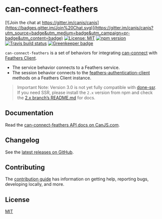 # can-connect-feathers

[![Join the chat at https://gitter.im/canjs/canjs](https://badges.gitter.im/Join%20Chat.svg)](https://gitter.im/canjs/canjs?utm_source=badge&utm_medium=badge&utm_campaign=pr-badge&utm_content=badge)
[![License: MIT](https://img.shields.io/badge/license-MIT-blue.svg)](https://github.com/canjs/can-connect-feathers/blob/master/LICENSE.md)
[![npm version](https://badge.fury.io/js/can-connect-feathers.svg)](https://www.npmjs.com/package/can-connect-feathers)
[![Travis build status](https://travis-ci.org/canjs/can-connect-feathers.svg?branch=master)](https://travis-ci.org/canjs/can-connect-feathers)
[![Greenkeeper badge](https://badges.greenkeeper.io/canjs/can-connect-feathers.svg)](https://greenkeeper.io/)

`can-connect-feathers` is a set of behaviors for integrating [can-connect](https://canjs.com/doc/can-connect.html) with [Feathers Client](https://docs.feathersjs.com/api/client.html#feathers-client).

 - The service behavior connects to a Feathers service.
 - The session behavior connects to the [feathers-authentication-client](https://docs.feathersjs.com/api/authentication/client.html) methods on a Feathers Client instance.

 > Important Note:  Version 3.0 is not yet fully compatible with [done-ssr](https://github.com/donejs/done-ssr).  If you need SSR, please install the `2.x` version from npm and check the [2.x branch’s README.md](https://github.com/canjs/can-connect-feathers/blob/2.x/readme.md) for docs.

## Documentation

Read the [can-connect-feathers API docs on CanJS.com](https://canjs.com/doc/can-connect-feathers.html).

## Changelog

See the [latest releases on GitHub](https://github.com/canjs/can-connect-feathers/releases).

## Contributing

The [contribution guide](https://github.com/canjs/can-connect-feathers/blob/master/CONTRIBUTING.md) has information on getting help, reporting bugs, developing locally, and more.

## License

[MIT](https://github.com/canjs/can-connect-feathers/blob/master/LICENSE.md)

